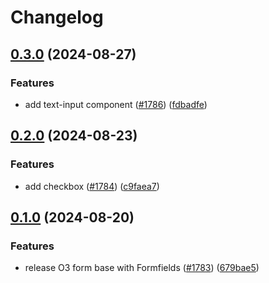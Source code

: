 # Changelog

## [0.3.0](https://github.com/Financial-Times/origami/compare/o3-form-v0.2.0...o3-form-v0.3.0) (2024-08-27)


### Features

* add text-input component ([#1786](https://github.com/Financial-Times/origami/issues/1786)) ([fdbadfe](https://github.com/Financial-Times/origami/commit/fdbadfea1f65ed24b554c042f1cb899bc6301e5b))

## [0.2.0](https://github.com/Financial-Times/origami/compare/o3-form-v0.1.0...o3-form-v0.2.0) (2024-08-23)


### Features

* add checkbox ([#1784](https://github.com/Financial-Times/origami/issues/1784)) ([c9faea7](https://github.com/Financial-Times/origami/commit/c9faea79c2815b1fe163a6f8734fb56196f0abb4))

## [0.1.0](https://github.com/Financial-Times/origami/compare/o3-form-v0.0.1...o3-form-v0.1.0) (2024-08-20)


### Features

* release O3 form base with Formfields ([#1783](https://github.com/Financial-Times/origami/issues/1783)) ([679bae5](https://github.com/Financial-Times/origami/commit/679bae531519aad357401851c0a4ea179b657c58))
